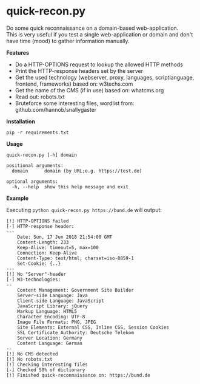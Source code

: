 # quick-recon.py
Do some quick reconnaissance on a domain-based web-application.  
This is very useful if you test a single web-application or domain and don't have time (mood) to gather information manually.

**Features**

* Do a HTTP-OPTIONS request to lookup the allowed HTTP methods
* Print the HTTP-response headers set by the server
* Get the used technology (webserver, proxy, languages, scriptlanguage, frontend, frameworks) based on: w3techs.com
* Get the name of the CMS (if in use) based on: whatcms.org
* Read out: robots.txt
* Bruteforce some interesting files, wordlist from: github.com/hannob/snallygaster

**Installation**

`pip -r requirements.txt`

**Usage**

```
quick-recon.py [-h] domain

positional arguments:
  domain      domain (by URL;e.g. https://test.de)

optional arguments:
  -h, --help  show this help message and exit
```

**Example**

Executing `python quick-recon.py https://bund.de` will output:

```
[!] HTTP-OPTIONS failed
[-] HTTP-response header:
---
	Date: Sun, 17 Jun 2018 21:54:00 GMT
	Content-Length: 233
	Keep-Alive: timeout=5, max=100
	Connection: Keep-Alive
	Content-Type: text/html; charset=iso-8859-1
	Set-Cookie: {..}
---
[!] No "Server"-header
[-] W3-technologies:
--
	Content Management: Government Site Builder
	Server-side Language: Java
	Client-side Language: JavaScript
	JavaScript Library: jQuery
	Markup Language: HTML5
	Character Encoding: UTF-8
	Image File Formats: PNG, JPEG
	Site Elements: External CSS, Inline CSS, Session Cookies
	SSL Certificate Authority: Deutsche Telekom
	Server Location: Germany
	Content Language: German
--
[!] No CMS detected
[!] No robots.txt
[!] Checking interesting files
[-] Checked 50% of dictionary
[!] Finished quick-reconnaissance on: https://bund.de
```
